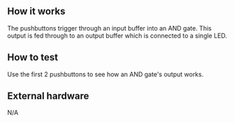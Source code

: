 <!---

This file is used to generate your project datasheet. Please fill in the information below and delete any unused
sections.

You can also include images in this folder and reference them in the markdown. Each image must be less than
512 kb in size, and the combined size of all images must be less than 1 MB.
-->

## How it works
The pushbuttons trigger through an input buffer into an AND gate. This output is fed through to an output buffer which is connected to a single LED.

## How to test
Use the first 2 pushbuttons to see how an AND gate's output works.

## External hardware
N/A
